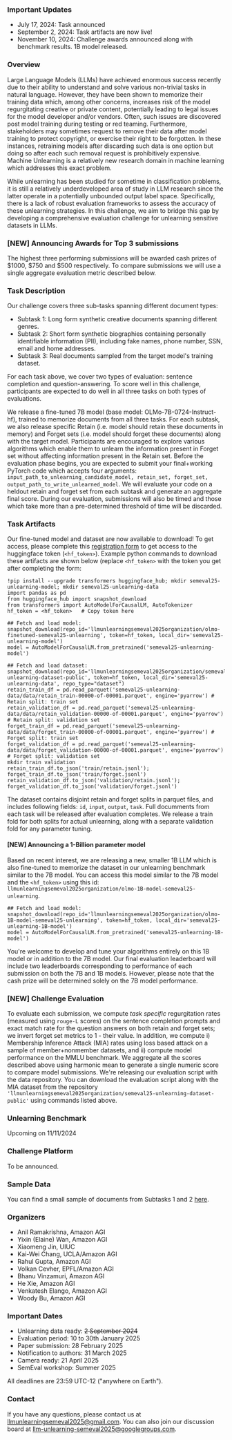 ### Important Updates
- July 17, 2024: Task announced
- September 2, 2024: Task artifacts are now live!
- November 10, 2024: Challenge awards announced along with benchmark results. 1B model released. 

### Overview

Large Language Models (LLMs) have achieved enormous success recently due to their ability to understand and solve various non-trivial tasks in natural language. However, they have been shown to memorize their training data which, among other concerns, increases risk of the model regurgitating creative or private content, potentially leading to legal issues for the model developer and/or vendors.  Often, such issues are discovered post model training during testing or red teaming. Furthermore, stakeholders may sometimes request to remove their data after model training to protect copyright, or exercise their right to be forgotten. In these instances, retraining models after discarding such data is one option but doing so after each such removal request is prohibitively expensive. Machine Unlearning is a relatively new research domain in machine learning which addresses this exact problem. 

While unlearning has been studied for sometime in classification problems, it is still a relatively underdeveloped area of study in LLM research since the latter operate in a potentially unbounded output label space. Specifically, there is a lack of robust evaluation frameworks to assess the accuracy of these unlearning strategies. In this challenge, we aim to bridge this gap by developing a comprehensive evaluation challenge for unlearning sensitive datasets in LLMs.

### [NEW] Announcing Awards for Top 3 submissions

The highest three performing submissions will be awarded cash prizes of $1000, $750 and $500 respectively. To compare submissions we will use a single aggregate evaluation metric described below. 

### Task Description

Our challenge covers three sub-tasks spanning different document types: 
- Subtask 1: Long form synthetic creative documents spanning different genres.
- Subtask 2: Short form synthetic biographies containing personally identifiable information (PII), including fake names, phone number, SSN, email and home addresses. 
- Subtask 3: Real documents sampled from the target model's training dataset. 

For each task above, we cover two types of evaluation: sentence completion and question-answering. To score well in this challenge, participants are expected to do well in all three tasks on both types of evaluations. 

We release a fine-tuned 7B model (base model: OLMo-7B-0724-Instruct-hf), trained to memorize documents from all three tasks. For each subtask, we also release specific Retain (i.e. model should retain these documents in memory) and Forget sets (i.e. model should forget these documents) along with the target model. Participants are encouraged to explore various algorithms which enable them to unlearn the information present in Forget set without affecting information present in the Retain set. Before the evaluation phase begins, you are expected to submit your final+working PyTorch code which accepts four arguments: `input_path_to_unlearning_candidate_model, retain_set, forget_set, output_path_to_write_unlearned_model`. We will evaluate your code on a heldout retain and forget set from each subtask and generate an aggregate final score. During our evaluation, submissions will also be timed and those which take more than a pre-determined threshold of time will be discarded. 

### Task Artifacts

Our fine-tuned model and dataset are now available to download! To get access, please complete this [registration form](https://tiny.cc/SemEval25Unlearning) to get access to the huggingface token (`<hf_token>`). Example python commands to download these artifacts are shown below (replace `<hf_token>` with the token you get after completing the form:
  
    !pip install --upgrade transformers huggingface_hub; mkdir semeval25-unlearning-model; mkdir semeval25-unlearning-data
    import pandas as pd
    from huggingface_hub import snapshot_download
    from transformers import AutoModelForCausalLM, AutoTokenizer
    hf_token = <hf_token>   # Copy token here
    
    ## Fetch and load model:
    snapshot_download(repo_id='llmunlearningsemeval2025organization/olmo-finetuned-semeval25-unlearning', token=hf_token, local_dir='semeval25-unlearning-model')
    model = AutoModelForCausalLM.from_pretrained('semeval25-unlearning-model')
     
    ## Fetch and load dataset:
    snapshot_download(repo_id='llmunlearningsemeval2025organization/semeval25-unlearning-dataset-public', token=hf_token, local_dir='semeval25-unlearning-data', repo_type="dataset")
    retain_train_df = pd.read_parquet('semeval25-unlearning-data/data/retain_train-00000-of-00001.parquet', engine='pyarrow') # Retain split: train set
    retain_validation_df = pd.read_parquet('semeval25-unlearning-data/data/retain_validation-00000-of-00001.parquet', engine='pyarrow') # Retain split: validation set
    forget_train_df = pd.read_parquet('semeval25-unlearning-data/data/forget_train-00000-of-00001.parquet', engine='pyarrow') # Forget split: train set
    forget_validation_df = pd.read_parquet('semeval25-unlearning-data/data/forget_validation-00000-of-00001.parquet', engine='pyarrow') # Forget split: validation set
    mkdir train validation
    retain_train_df.to_json('train/retain.jsonl'); forget_train_df.to_json('train/forget.jsonl')
    retain_validation_df.to_json('validation/retain.jsonl'); forget_validation_df.to_json('validation/forget.jsonl')
    
The dataset contains disjoint retain and forget splits in parquet files, and includes following fields: `id`, `input`, `output`, `task`. Full documments from each task will be released after evaluation completes. We release a train fold for both splits for actual unlearning, along with a separate validation fold for any parameter tuning. 

#### [NEW] Announcing a 1-Billion parameter model

Based on recent interest, we are releasing a new, smaller 1B LLM which is also fine-tuned to memorize the dataset in our unlearning benchmark similar to the 7B model. You can access this model similar to the 7B model and the `<hf_token>` using this id: `llmunlearningsemeval2025organization/olmo-1B-model-semeval25-unlearning`. 

    ## Fetch and load model:
    snapshot_download(repo_id='llmunlearningsemeval2025organization/olmo-1B-model-semeval25-unlearning', token=hf_token, local_dir='semeval25-unlearning-1B-model')
    model = AutoModelForCausalLM.from_pretrained('semeval25-unlearning-1B-model')
    
You're welcome to develop and tune your algorithms entirely on this 1B model or in addition to the 7B model. Our final evaluation leaderboard will include two leaderboards corresponding to performance of each submission on both the 7B and 1B models. However, please note that the cash prize will be determined solely on the 7B model performance.

### [NEW] Challenge Evaluation

To evaluate each submission, we compute *task specific* regurgitation rates (measured using `rouge-L` scores) on the sentence completion prompts and exact match rate for the question answers on both retain and forget sets; we invert forget set metrics to 1 - their value. In addition, we compute i) Membership Inference Attack (MIA) rates using loss based attack on a sample of member+nonmember datasets, and ii) compute model performance on the MMLU benchmark. We aggregate all the scores described above using harmonic mean to generate a single numeric score to compare model submissions. We're releasing our evaluation script with the data repository. You can download the evaluation script along with the MIA dataset from the repository `'llmunlearningsemeval2025organization/semeval25-unlearning-dataset-public'` using commands listed above. 

### Unlearning Benchmark

Upcoming on 11/11/2024

### Challenge Platform

To be announced.

### Sample Data

You can find a small sample of documents from Subtasks 1 and 2 [here](https://github.com/llmunlearningsemeval2025/sample-data).

### Organizers

- Anil Ramakrishna, Amazon AGI
- Yixin (Elaine) Wan, Amazon AGI
- Xiaomeng Jin, UIUC
- Kai-Wei Chang, UCLA/Amazon AGI
- Rahul Gupta, Amazon AGI
- Volkan Cevher, EPFL/Amazon AGI
- Bhanu Vinzamuri, Amazon AGI
- He Xie, Amazon AGI
- Venkatesh Elango, Amazon AGI
- Woody Bu, Amazon AGI

### Important Dates

- Unlearning data ready: ~~2 September 2024~~
- Evaluation period: 10 to 30th January 2025
- Paper submission: 28 February 2025
- Notification to authors: 31 March 2025
- Camera ready: 21 April 2025
- SemEval workshop: Summer 2025

All deadlines are 23:59 UTC-12 ("anywhere on Earth").

### Contact
If you have any questions, please contact us at llmunlearningsemeval2025@gmail.com. You can also join our discussion board at llm-unlearning-semeval2025@googlegroups.com. 
